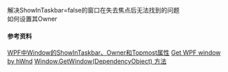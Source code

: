 ﻿解决ShowInTaskbar=false的窗口在失去焦点后无法找到的问题    
如何设置其Owner   

#### 参考资料
[WPF中Window的ShowInTaskbar、Owner和Topmost属性](https://github.com/zLulus/My_Note/wiki/WPF%E4%B8%ADWindow%E7%9A%84ShowInTaskbar%E3%80%81Owner%E5%92%8CTopmost%E5%B1%9E%E6%80%A7)
[Get WPF window by hWnd](https://stackoverflow.com/questions/5822026/get-wpf-window-by-hwnd)
[Window.GetWindow(DependencyObject) 方法](https://docs.microsoft.com/zh-cn/dotnet/api/system.windows.window.getwindow?view=netcore-3.1&WT.mc_id=DT-MVP-5003010)